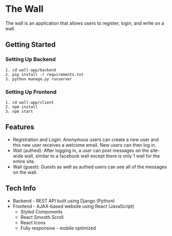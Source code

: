 # The Wall

The wall is an application that allows users to register, login, and write on a wall.

## Getting Started
### Setting Up Backend

    1. cd wall-app/backend
    2. pip install -r requirements.txt
    3. python manage.py runserver

### Setting Up Frontend
    
    1. cd wall-app/client
    2. npm install
    3. npm start


## Features
- Registration and Login: Anonymous users can create a new user and this new user receives a welcome email. New users can then log in.
- Wall (authed):  After logging in, a user can post messages on the site-wide wall, similar to a facebook wall except there is only 1 wall for the entire site.  
- Wall (guest): Guests as well as authed users can see all of the messages on the wall.

## Tech Info
- Backend - REST API built using Django (Python)
- Frontend - AJAX-based website using React (JavaScript)
    - Styled Components
    - React Smooth Scroll
    - React Icons
    - Fully responsive - mobile optimized
